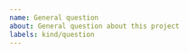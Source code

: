 ```yaml
---
name: General question
about: General question about this project
labels: kind/question
---
```


<!--
If the matter is security related, please disclose it privately via security@birthday.dev
-->

